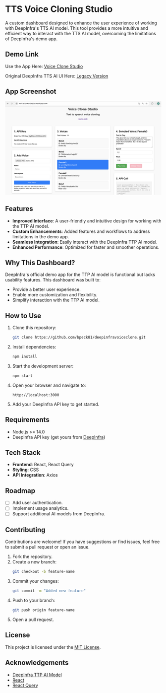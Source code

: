 # TTS Voice Cloning Studio

A custom dashboard designed to enhance the user experience of working with DeepInfra's TTS AI model. This tool provides a more intuitive and efficient way to interact with the TTS AI model, overcoming the limitations of DeepInfra's demo app.

## Demo Link
Use the App Here:
[Voice Clone Studio](https://main.d17y0kc12abj2s.amplifyapp.com/)

Original DeepInfra TTS AI UI Here:
[Legacy Version](https://deepinfra.com/deepinfra/tts?version=6c2b0d75eae4b7047358e3b6bd9325f857d43f77)

## App Screenshot

![App Screenshot](example.png)

## Features

- **Improved Interface**: A user-friendly and intuitive design for working with the TTP AI model.
- **Custom Enhancements**: Added features and workflows to address limitations in the demo app.
- **Seamless Integration**: Easily interact with the DeepInfra TTP AI model.
- **Enhanced Performance**: Optimized for faster and smoother operations.

## Why This Dashboard?

DeepInfra's official demo app for the TTP AI model is functional but lacks usability features. This dashboard was built to:

- Provide a better user experience.
- Enable more customization and flexibility.
- Simplify interaction with the TTP AI model.

## How to Use

1. Clone this repository:
   ```bash
   git clone https://github.com/bpeck81/deepinfravoiceclone.git
   ```

2. Install dependencies:
   ```bash
   npm install
   ```

3. Start the development server:
   ```bash
   npm start
   ```

4. Open your browser and navigate to:
   ```
   http://localhost:3000
   ```

5. Add your DeepInfra API key to get started.

## Requirements

- Node.js >= 14.0
- DeepInfra API key (get yours from [DeepInfra](https://deepinfra.com/dash/api_keys))

## Tech Stack

- **Frontend**: React, React Query
- **Styling**: CSS
- **API Integration**: Axios

## Roadmap

- [ ] Add user authentication.
- [ ] Implement usage analytics.
- [ ] Support additional AI models from DeepInfra.

## Contributing

Contributions are welcome! If you have suggestions or find issues, feel free to submit a pull request or open an issue.

1. Fork the repository.
2. Create a new branch:
   ```bash
   git checkout -b feature-name
   ```
3. Commit your changes:
   ```bash
   git commit -m "Added new feature"
   ```
4. Push to your branch:
   ```bash
   git push origin feature-name
   ```
5. Open a pull request.

## License

This project is licensed under the [MIT License](LICENSE).

## Acknowledgements

- [DeepInfra TTP AI Model](https://deepinfra.com/deepinfra/tts?version=6c2b0d75eae4b7047358e3b6bd9325f857d43f77)
- [React](https://reactjs.org/)
- [React Query](https://react-query.tanstack.com/)
